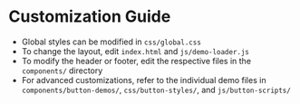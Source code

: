 # Customization Guide

- Global styles can be modified in `css/global.css`
- To change the layout, edit `index.html` and `js/demo-loader.js`
- To modify the header or footer, edit the respective files in the `components/` directory
- For advanced customizations, refer to the individual demo files in `components/button-demos/`, `css/button-styles/`, and `js/button-scripts/`
